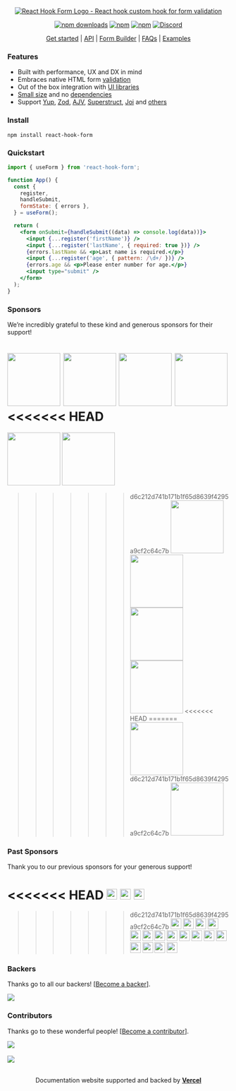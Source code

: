 <div align="center">
        <a href="https://react-hook-form.com" title="React Hook Form - Simple React forms validation">
            <img src="https://raw.githubusercontent.com/react-hook-form/react-hook-form/master/docs/logo.png" alt="React Hook Form Logo - React hook custom hook for form validation" />
        </a>
</div>

<div align="center">

[![npm downloads](https://img.shields.io/npm/dm/react-hook-form.svg?style=for-the-badge)](https://www.npmjs.com/package/react-hook-form)
[![npm](https://img.shields.io/npm/dt/react-hook-form.svg?style=for-the-badge)](https://www.npmjs.com/package/react-hook-form)
[![npm](https://img.shields.io/npm/l/react-hook-form?style=for-the-badge)](https://github.com/react-hook-form/react-hook-form/blob/master/LICENSE)
[![Discord](https://img.shields.io/discord/754891658327359538.svg?style=for-the-badge&label=&logo=discord&logoColor=ffffff&color=7389D8&labelColor=6A7EC2)](https://discord.gg/yYv7GZ8)

</div>

<p align="center">
  <a href="https://react-hook-form.com/get-started">Get started</a> | 
  <a href="https://react-hook-form.com/docs">API</a> |
  <a href="https://react-hook-form.com/form-builder">Form Builder</a> |
  <a href="https://react-hook-form.com/faqs">FAQs</a> |
  <a href="https://github.com/react-hook-form/react-hook-form/tree/master/examples">Examples</a>
</p>

### Features

- Built with performance, UX and DX in mind
- Embraces native HTML form [validation](https://react-hook-form.com/get-started#Applyvalidation)
- Out of the box integration with [UI libraries](https://codesandbox.io/s/react-hook-form-v7-controller-5h1q5)
- [Small size](https://bundlephobia.com/result?p=react-hook-form@latest) and no [dependencies](./package.json)
- Support [Yup](https://github.com/jquense/yup), [Zod](https://github.com/colinhacks/zod), [AJV](https://github.com/ajv-validator/ajv), [Superstruct](https://github.com/ianstormtaylor/superstruct), [Joi](https://github.com/hapijs/joi) and [others](https://github.com/react-hook-form/resolvers)

### Install

    npm install react-hook-form

### Quickstart

```jsx
import { useForm } from 'react-hook-form';

function App() {
  const {
    register,
    handleSubmit,
    formState: { errors },
  } = useForm();

  return (
    <form onSubmit={handleSubmit((data) => console.log(data))}>
      <input {...register('firstName')} />
      <input {...register('lastName', { required: true })} />
      {errors.lastName && <p>Last name is required.</p>}
      <input {...register('age', { pattern: /\d+/ })} />
      {errors.age && <p>Please enter number for age.</p>}
      <input type="submit" />
    </form>
  );
}
```

### Sponsors

We’re incredibly grateful to these kind and generous sponsors for their support!

<a target="_blank" href="https://www.follower24.de/"><img width="120" src="https://images.opencollective.com/follower24/00297f8/avatar/256.png?height=256" /></a>
<a target="_blank" href='https://workleap.com/'><img width="120" src="https://images.opencollective.com/workleap/db82f38/logo/256.png?height=256" /></a>
<a target="_blank" href="https://kinsta.com/"><img width="120" src="https://images.opencollective.com/kinsta/55912d7/logo/256.png?height=256" /></a>
<a target="_blank" href='https://www.sent.dm'><img width="120" src="https://avatars.githubusercontent.com/u/153308555?s=200&v=4" /></a>
<<<<<<< HEAD
=======
<a target="_blank" href='https://www.sgkb.ch/'><img width="120" src="https://images.opencollective.com/st-galler-kantonalbank-ag/bfdd17f/logo/256.png?height=256" /></a>
<a target="_blank" href='https://route4me.com/'><img width="120" src="https://images.opencollective.com/route4me/71fb6fa/avatar/256.png?height=256" /></a>
>>>>>>> d6c212d741b171b1f65d8639f4295a9cf2c64c7b
<a target="_blank" href='https://niche.com'><img width="120" src="https://avatars.githubusercontent.com/u/8988784?s=200&v=4" /></a>
<a target="_blank" href='https://toss.im'><img width="120" src="https://images.opencollective.com/toss/3ed69b3/logo/256.png" /></a>
<a target="_blank" href='https://principal.com/about-us'><img width="120" src="https://images.opencollective.com/principal/431e690/logo/256.png?height=256" /></a>
<a target="_blank" href="https://hygraph.com"><img width="120" src="https://avatars.githubusercontent.com/u/31031438" /></a>
<<<<<<< HEAD
=======
<a target="_blank" href="https://www.beekai.com/"><img width="120" src="https://www.beekai.com/marketing/logo/logo.svg" /></a>
>>>>>>> d6c212d741b171b1f65d8639f4295a9cf2c64c7b
<a target="_blank" href="https://kanamekey.com"><img width="120" src="https://images.opencollective.com/kaname/d15fd98/logo/256.png" /></a>

### Past Sponsors

Thank you to our previous sponsors for your generous support!

<<<<<<< HEAD
<a target="_blank" href="https://www.beekai.com/"><img width="24" src="https://www.beekai.com/marketing/logo/logo.svg" /></a>
<a target="_blank" href='https://route4me.com/'><img width="24" src="https://images.opencollective.com/route4me/71fb6fa/avatar/256.png?height=256" /></a>
<a target="_blank" href='https://www.sgkb.ch/'><img width="24" src="https://images.opencollective.com/st-galler-kantonalbank-ag/bfdd17f/logo/256.png?height=256" /></a>
=======
>>>>>>> d6c212d741b171b1f65d8639f4295a9cf2c64c7b
<a target="_blank" href='https://www.sanity.io/'><img width="24" height="24" src="https://images.opencollective.com/sanity_io/558f87f/logo/256.png?height=256" /></a>
<a target="_blank" href='https://twicsy.com/'><img width="24" height="24" src="https://images.opencollective.com/buy-instagram-followers-twicsy/b4c5d7f/logo/256.png?height=256" /></a>
<a href="https://www.leniolabs.com/" target="_blank"><img src="https://www.leniolabs.com/images/leniolabs-isologo-example.jpg" width="24" height="24" /></a>
<a target="_blank" href="https://underbelly.is"><img width="24" src="https://images.opencollective.com/underbelly/989a4a6/logo/256.png" /></a>
<a target="_blank" href="https://feathery.io"><img width="24" src="https://images.opencollective.com/feathery1/c29b0a1/logo/256.png" /></a>
<a target="_blank" href="https://getform.io"><img width="24" src="https://images.opencollective.com/getformio2/3c978c8/avatar/256.png" /></a>
<a href="https://marmelab.com/" target="_blank"><img src="https://images.opencollective.com/marmelab/d7fd82f/logo/256.png" width="24" height="24" /></a>
<a target="_blank" href="https://formcarry.com/"><img width="24" src="https://images.opencollective.com/formcarry/a40a4ea/logo/256.png" /></a>
<a target="_blank" href="https://fabform.io"><img width="24" src="https://images.opencollective.com/fabform/2834037/logo/256.png" /></a>
<a target="_blank" href="https://www.thinkmill.com.au/"><img width="24" src="https://images.opencollective.com/thinkmill/28910ec/logo/256.png" /></a>
<a target="_blank" href="https://kwork.studio/"><img width="24" src="https://images.opencollective.com/knowledge-work/f91b72d/logo/256.png" /></a>
<a target="_blank" href="https://fiberplane.com/"><img width="24" src="https://avatars.githubusercontent.com/u/61152955?s=200&v=4" /></a>
<a target="_blank" href="https://www.jetbrains.com/"><img width="24" src="https://resources.jetbrains.com/storage/products/company/brand/logos/jb_beam.png" /></a>
<a target="_blank" href="https://www.mirakl.com/"><img width="24" src="https://images.opencollective.com/mirakl/0b191f0/logo/256.png" /></a>
<a target="_blank" href='https://wantedlyinc.com'><img width="24" src="https://images.opencollective.com/wantedly/d94e44e/logo/256.png" /></a>
<a target="_blank" href="https://www.casinoreviews.net/"><img width="24" src="https://images.opencollective.com/casinoreviews/f0877d1/logo/256.png" /></a>

### Backers

Thanks go to all our backers! [[Become a backer](https://opencollective.com/react-hook-form#backer)].

<a href="https://opencollective.com/react-hook-form#backers">
    <img src="https://opencollective.com/react-hook-form/backers.svg?width=820" />
</a>

### Contributors

Thanks go to these wonderful people! [[Become a contributor](CONTRIBUTING.md)].

<a href="https://github.com/react-hook-form/react-hook-form/graphs/contributors">
  <img src="https://opencollective.com/react-hook-form/contributors.svg?width=820" />
</a>

<br />
<br />

<a href="https://ui.dev/bytes/?r=bill">
  <img src="https://raw.githubusercontent.com/react-hook-form/react-hook-form/master/docs/ads-1.jpeg" />
</a>

<br />
<br />

<p align="center">Documentation website supported and backed by <a href="https://vercel.com"><b>Vercel</b></a></p>
